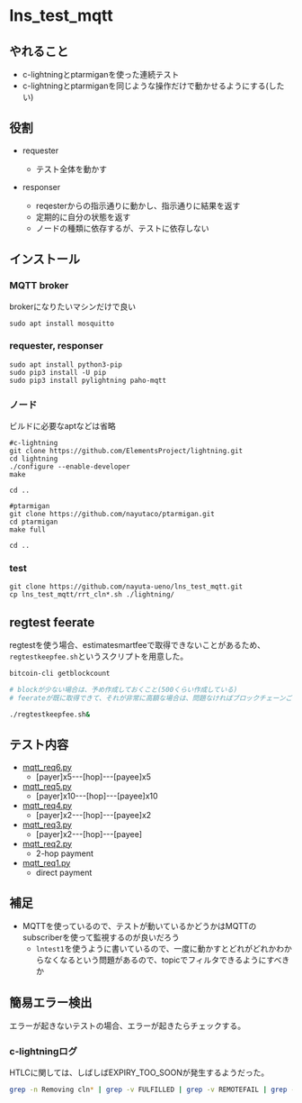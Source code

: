 # lns_test_mqtt

## やれること

* c-lightningとptarmiganを使った連続テスト
* c-lightningとptarmiganを同じような操作だけで動かせるようにする(したい)

## 役割

* requester
  - テスト全体を動かす

* responser
  - reqesterからの指示通りに動かし、指示通りに結果を返す
  - 定期的に自分の状態を返す
  - ノードの種類に依存するが、テストに依存しない

## インストール

### MQTT broker

brokerになりたいマシンだけで良い

```
sudo apt install mosquitto
```

### requester, responser

```
sudo apt install python3-pip
sudo pip3 install -U pip
sudo pip3 install pylightning paho-mqtt
```

### ノード

ビルドに必要なaptなどは省略

```
#c-lightning
git clone https://github.com/ElementsProject/lightning.git
cd lightning
./configure --enable-developer
make

cd ..

#ptarmigan
git clone https://github.com/nayutaco/ptarmigan.git
cd ptarmigan
make full

cd ..
```

### test

```
git clone https://github.com/nayuta-ueno/lns_test_mqtt.git
cp lns_test_mqtt/rrt_cln*.sh ./lightning/
```

## regtest feerate

regtestを使う場合、estimatesmartfeeで取得できないことがあるため、
`regtestkeepfee.sh`というスクリプトを用意した。

```bash
bitcoin-cli getblockcount

# blockが少ない場合は、予め作成しておくこと(500くらい作成している)
# feerateが既に取得できて、それが非常に高額な場合は、問題なければブロックチェーンごと削除する

./regtestkeepfee.sh&
```

## テスト内容

* [mqtt_req6.py](docs/README_req6.md)
  * [payer]x5---[hop]---[payee]x5
* [mqtt_req5.py](docs/README_req5.md)
  * [payer]x10---[hop]---[payee]x10
* [mqtt_req4.py](docs/README_req4.md)
  * [payer]x2---[hop]---[payee]x2
* [mqtt_req3.py](docs/README_req3.md)
  * [payer]x2---[hop]---[payee]
* [mqtt_req2.py](docs/README_req2.md)
  * 2-hop payment
* [mqtt_req1.py](docs/README_req1.md)
  * direct payment

## 補足

* MQTTを使っているので、テストが動いているかどうかはMQTTのsubscriberを使って監視するのが良いだろう
  * `lntest1`を使うように書いているので、一度に動かすとどれがどれかわからなくなるという問題があるので、topicでフィルタできるようにすべきか

## 簡易エラー検出

エラーが起きないテストの場合、エラーが起きたらチェックする。

### c-lightningログ

HTLCに関しては、しばしばEXPIRY_TOO_SOONが発生するようだった。

```bash
grep -n Removing cln* | grep -v FULFILLED | grep -v REMOTEFAIL | grep -v WIRE_FINAL_EXPIRY_TOO_SOON
```